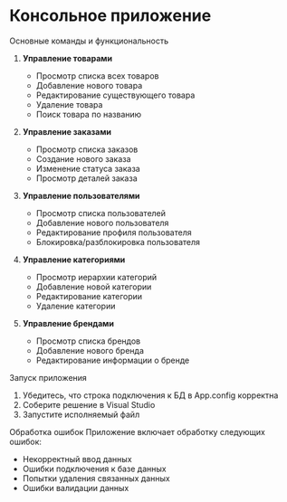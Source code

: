 # Консольное приложение

Основные команды и функциональность

1. **Управление товарами**
   - Просмотр списка всех товаров
   - Добавление нового товара
   - Редактирование существующего товара
   - Удаление товара
   - Поиск товара по названию

2. **Управление заказами**
   - Просмотр списка заказов
   - Создание нового заказа
   - Изменение статуса заказа
   - Просмотр деталей заказа

3. **Управление пользователями**
   - Просмотр списка пользователей
   - Добавление нового пользователя
   - Редактирование профиля пользователя
   - Блокировка/разблокировка пользователя

4. **Управление категориями**
   - Просмотр иерархии категорий
   - Добавление новой категории
   - Редактирование категории
   - Удаление категории

5. **Управление брендами**
   - Просмотр списка брендов
   - Добавление нового бренда
   - Редактирование информации о бренде

Запуск приложения
1. Убедитесь, что строка подключения к БД в App.config корректна
2. Соберите решение в Visual Studio
3. Запустите исполняемый файл

Обработка ошибок
Приложение включает обработку следующих ошибок:
- Некорректный ввод данных
- Ошибки подключения к базе данных
- Попытки удаления связанных данных
- Ошибки валидации данных
